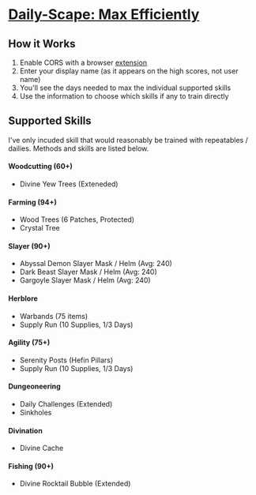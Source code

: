 # [Daily-Scape: Max Efficiently](http://jovaunjackson.me/Daily-Capes/)

## How it Works
1. Enable CORS with a browser [extension](https://chrome.google.com/webstore/detail/allow-control-allow-origi/nlfbmbojpeacfghkpbjhddihlkkiljbi?hl=en)
2. Enter your display name (as it appears on the high scores, not user name)
3. You'll see the days needed to max the individual supported skills
4. Use the information to choose which skills if any to train directly



## Supported Skills
I've only incuded skill that would reasonably be trained with repeatables / dailies. Methods and skills are listed below. <br>

#### Woodcutting (60+)
* Divine Yew Trees (Exteneded)

#### Farming (94+)
* Wood Trees (6 Patches, Protected)
* Crystal Tree 

#### Slayer (90+)
* Abyssal Demon Slayer Mask / Helm (Avg: 240)
* Dark Beast Slayer Mask / Helm (Avg: 240)
* Gargoyle Slayer Mask / Helm (Avg: 240)

#### Herblore
* Warbands (75 items)
* Supply Run (10 Supplies, 1/3 Days)

#### Agility (75+)
* Serenity Posts (Hefin Pillars)
* Supply Run (10 Supplies, 1/3 Days)

#### Dungeoneering
* Daily Challenges (Extended)
* Sinkholes

#### Divination
* Divine Cache

#### Fishing (90+)
* Divine Rocktail Bubble (Extended)
